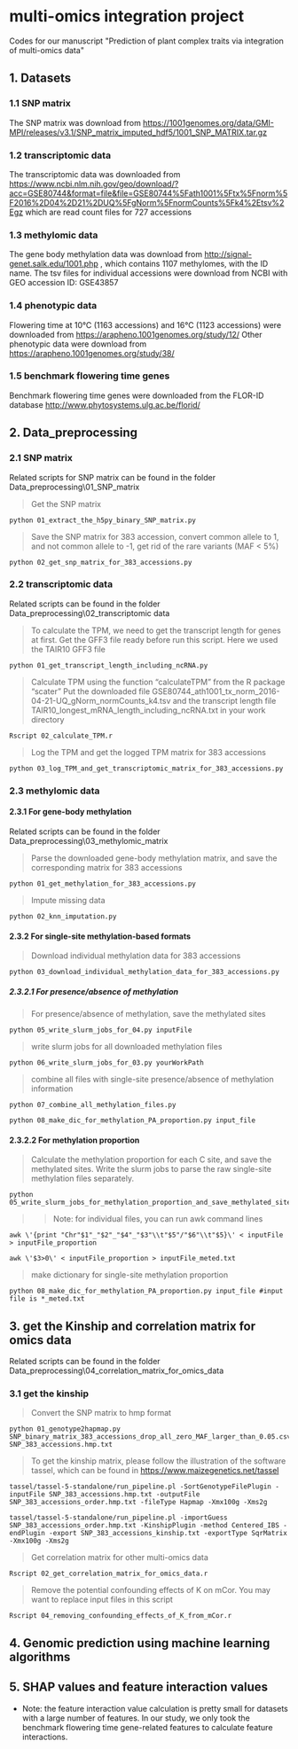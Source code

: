 # multi-omics integration project
Codes for our manuscript "Prediction of plant complex traits via integration of multi-omics data"

## **1. Datasets**

### 1.1 SNP matrix

The SNP matrix was download from https://1001genomes.org/data/GMI-MPI/releases/v3.1/SNP_matrix_imputed_hdf5/1001_SNP_MATRIX.tar.gz

### 1.2 transcriptomic data
The transcriptomic data was downloaded from https://www.ncbi.nlm.nih.gov/geo/download/?acc=GSE80744&format=file&file=GSE80744%5Fath1001%5Ftx%5Fnorm%5F2016%2D04%2D21%2DUQ%5FgNorm%5FnormCounts%5Fk4%2Etsv%2Egz
which are read count files for 727 accessions

### 1.3 methylomic data
The gene body methylation data was download from http://signal-genet.salk.edu/1001.php , which contains 1107 methylomes, with the ID name.
The tsv files for individual accessions were download from NCBI with GEO accession ID: GSE43857

### 1.4 phenotypic data
Flowering time at 10℃ (1163 accessions) and 16℃ (1123 accessions) were downloaded from https://arapheno.1001genomes.org/study/12/
Other phenotypic data were download from https://arapheno.1001genomes.org/study/38/

### 1.5 benchmark flowering time genes

Benchmark flowering time genes were downloaded from the FLOR-ID database http://www.phytosystems.ulg.ac.be/florid/

## **2. Data_preprocessing**

### **2.1 SNP matrix**

Related scripts for SNP matrix can be found in the folder Data_preprocessing\01_SNP_matrix

>Get the SNP matrix

```  
python 01_extract_the_h5py_binary_SNP_matrix.py
```
	
>Save the SNP matrix for 383 accession, convert common allele to 1, and not common allele to -1, get rid of the rare variants (MAF < 5%)	
  
```
python 02_get_snp_matrix_for_383_accessions.py
```
	
### **2.2 transcriptomic data**

Related scripts can be found in the folder Data_preprocessing\02_transcriptomic data 
  
>To calculate the TPM, we need to get the transcript length for genes at first. Get the GFF3 file ready before run this script. Here we used the TAIR10 GFF3 file 

```  
python 01_get_transcript_length_including_ncRNA.py
```

>Calculate TPM using the function “calculateTPM” from the R package “scater”
>Put the downloaded file GSE80744_ath1001_tx_norm_2016-04-21-UQ_gNorm_normCounts_k4.tsv and the transcript length file TAIR10_longest_mRNA_length_including_ncRNA.txt in your work directory
  
```
Rscript 02_calculate_TPM.r
```

>Log the TPM and get the logged TPM matrix for 383 accessions
  
```
python 03_log_TPM_and_get_transcriptomic_matrix_for_383_accessions.py
```	
	
### **2.3 methylomic data**

#### **2.3.1 For gene-body methylation**

Related scripts can be found in the folder Data_preprocessing\03_methylomic_matrix

>Parse the downloaded gene-body methylation matrix, and save the corresponding matrix for 383 accessions

```
python 01_get_methylation_for_383_accessions.py
```

>Impute missing data
 
```
python 02_knn_imputation.py
```

#### **2.3.2 For single-site methylation-based formats**
	
>Download individual methylation data for 383 accessions 

```
python 03_download_individual_methylation_data_for_383_accessions.py
```
	
##### 2.3.2.1 For presence/absence of methylation
	
>For presence/absence of methylation, save the methylated sites 

```
python 05_write_slurm_jobs_for_04.py inputFile
```
	
>write slurm jobs for all downloaded methylation files
  
```
python 06_write_slurm_jobs_for_03.py yourWorkPath
```

>combine all files with single-site presence/absence of methylation information

```
python 07_combine_all_methylation_files.py
```

```
python 08_make_dic_for_methylation_PA_proportion.py input_file
```


#### 2.3.2.2 For methylation proportion

>Calculate the methylation proportion for each C site, and save the methylated sites. Write the slurm jobs to parse the raw single-site methylation files separately.

```
python 05_write_slurm_jobs_for_methylation_proportion_and_save_methylated_site.py
```
	
>>Note: for individual files, you can run awk command lines

```
awk \'{print "Chr"$1"_"$2"_"$4"_"$3"\\t"$5"/"$6"\\t"$5}\' < inputFile > inputFile_proportion
```
```	
awk \'$3>0\' < inputFile_proportion > inputFile_meted.txt
```	

>make dictionary for single-site methylation proportion

```	
python 08_make_dic_for_methylation_PA_proportion.py input_file #input file is *_meted.txt
```	


## **3. get the Kinship and correlation matrix for omics data**

Related scripts can be found in the folder Data_preprocessing\04_correlation_matrix_for_omics_data

### 3.1 get the kinship

>Convert the SNP matrix to hmp format

```
python 01_genotype2hapmap.py SNP_binary_matrix_383_accessions_drop_all_zero_MAF_larger_than_0.05.csv SNP_383_accessions.hmp.txt
```

>To get the kinship matrix, please follow the illustration of the software tassel, which can be found in https://www.maizegenetics.net/tassel

```
tassel/tassel-5-standalone/run_pipeline.pl -SortGenotypeFilePlugin -inputFile SNP_383_accessions.hmp.txt -outputFile SNP_383_accessions_order.hmp.txt -fileType Hapmap -Xmx100g -Xms2g
```
```
tassel/tassel-5-standalone/run_pipeline.pl -importGuess SNP_383_accessions_order.hmp.txt -KinshipPlugin -method Centered_IBS -endPlugin -export SNP_383_accessions_kinship.txt -exportType SqrMatrix -Xmx100g -Xms2g
```

>Get correlation matrix for other multi-omics data

```  
Rscript 02_get_correlation_matrix_for_omics_data.r
```

>Remove the potential confounding effects of K on mCor. You may want to replace input files in this script

```
Rscript 04_removing_confounding_effects_of_K_from_mCor.r
```

## **4. Genomic prediction using machine learning algorithms**



## **5. SHAP values and feature interaction values**

  * Note: the feature interaction value calculation is pretty small for datasets with a large number of features. In our study, we only took the benchmark flowering time gene-related features to calculate feature interactions.